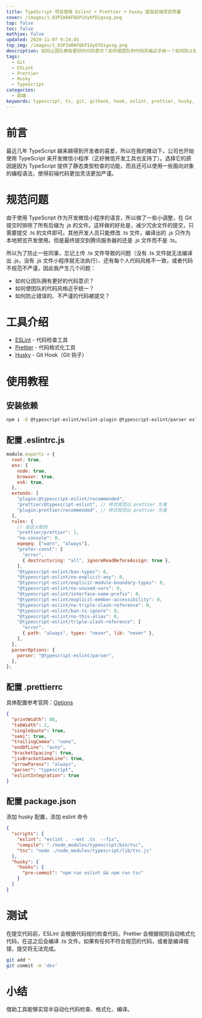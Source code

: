 ```yaml
---
title: TypeScript 项目使用 Eslint + Prettier + husky 提高前端项目质量
cover: /images/1_83PZeBAFQkP1XyOfDigxsg.png
top: false
toc: false
mathjax: false
updated: 2020-11-07 9:24:45
top_img: /images/1_83PZeBAFQkP1XyOfDigxsg.png
description: 如何让团队拥有更好的代码意识？如何使团队的代码风格近乎统一？如何防止错误的、不严谨的代码被提交？
tags:
  - Git
  - ESLint
  - Prettier
  - Husky
  - TypeScript
categories:
  - 前端
keywords: typescript, ts, git, githook, hook, eslint, prettier, husky, 代码质量, 代码风格, 前端规范, npm, node, git提交, git提交检查, 代码检查, git提交前检查, git提交前编译, 代码风格统一, 代码美化, 代码格式化, 前端工程化
---
```


# 前言

最近几年 TypeScript 越来越得到开发者的喜爱，所以在我的推动下，公司也开始使用 TypeScript 来开发微信小程序（正好微信开发工具也支持了）。选择它的原因是因为 TypeScript 提供了静态类型检查的功能，而且还可以使用一些面向对象的编程语法，使得前端代码更加灵活更加严谨。

# 规范问题

由于使用 TypeScript 作为开发微信小程序的语言，所以做了一些小调整，在 Git 提交时排除了所有后缀为 .js 的文件。这样做的好处是，减少冗余文件的提交，只需要提交 .ts 的文件即可。其他开发人员只能修改 .ts 文件，编译出的 .js 只作为本地预览开发使用。但是最终提交到腾讯服务器的还是 .js 文件而不是 .ts。

所以为了防止一些同事，忘记上传 .ts 文件导致的问题（没有 .ts 文件就无法编译出 .js，没有 .js 文件小程序就无法执行）、还有每个人代码风格不一致，或者代码不规范不严谨，因此我产生几个问题：

- 如何让团队拥有更好的代码意识？
- 如何使团队的代码风格近乎统一？
- 如何防止错误的、不严谨的代码被提交？

# 工具介绍

- [ESLint](https://eslint.org/docs/user-guide/getting-started) - 代码检查工具
- [Prettier](https://prettier.io/docs/en/install.html) - 代码格式化工具
- [Husky](https://github.com/typicode/husky) - Git Hook（Git 钩子）

# 使用教程

## 安装依赖

```bash
npm i -D @typescript-eslint/eslint-plugin @typescript-eslint/parser eslint eslint-config-prettier eslint-plugin-prettier eslint-plugin-typescript husky prettier
```

## 配置 .eslintrc.js

```js
module.exports = {
  root: true,
  env: {
    node: true,
    browser: true,
    es6: true,
  },
  extends: [
    "plugin:@typescript-eslint/recommended",
    "prettier/@typescript-eslint", // 样式规范以 prettier 为准
    "plugin:prettier/recommended", // 样式规范以 prettier 为准
  ],
  rules: {
    // 自定义规则
    "prettier/prettier": 1,
    "no-console": 0,
    eqeqeq: ["warn", "always"],
    "prefer-const": [
      "error",
      { destructuring: "all", ignoreReadBeforeAssign: true },
    ],
    "@typescript-eslint/ban-types": 0,
    "@typescript-eslint/no-explicit-any": 0,
    "@typescript-eslint/explicit-module-boundary-types": 0,
    "@typescript-eslint/no-unused-vars": 0,
    "@typescript-eslint/interface-name-prefix": 0,
    "@typescript-eslint/explicit-member-accessibility": 0,
    "@typescript-eslint/no-triple-slash-reference": 0,
    "@typescript-eslint/ban-ts-ignore": 0,
    "@typescript-eslint/no-this-alias": 0,
    "@typescript-eslint/triple-slash-reference": [
      "error",
      { path: "always", types: "never", lib: "never" },
    ],
  },
  parserOptions: {
    parser: "@typescript-eslint/parser",
  },
};
```

## 配置 .prettierrc

具体配置参考官网：[Options](https://prettier.io/docs/en/options.html)

```json
{
  "printWidth": 80,
  "tabWidth": 2,
  "singleQuote": true,
  "semi": true,
  "trailingComma": "none",
  "endOfLine": "auto",
  "bracketSpacing": true,
  "jsxBracketSameLine": true,
  "arrowParens": "always",
  "parser": "typescript",
  "eslintIntegration": true
}
```

## 配置 package.json

添加 husky 配置，添加 eslint 命令

```json
{
  "scripts": {
    "eslint": "eslint . --ext .ts  --fix",
    "compile": "./node_modules/typescript/bin/tsc",
    "tsc": "node ./node_modules/typescript/lib/tsc.js"
  },
  "husky": {
    "hooks": {
      "pre-commit": "npm run eslint && npm run tsc"
    }
  }
}
```

# 测试

在提交代码前，ESLint 会根据代码规约检查代码，Prettier 会根据规则自动格式化代码，在这之后会编译 .ts 文件。如果有任何不符合规范的代码，或者是编译报错，提交将无法完成。

```bash
git add *
git commit -m 'dev'
```

# 小结

借助工具能够实现半自动化代码检查、格式化、编译。
